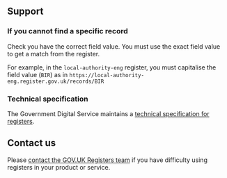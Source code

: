 ## Support

### If you cannot find a specific record 

Check you have the correct field value. You must use the exact field value to get a match from the register. 

For example, in the `local-authority-eng` register, you must capitalise the field value (`BIR`) as in `https://local-authority-eng.register.gov.uk/records/BIR`

### Technical specification

The Government Digital Service maintains a [technical specification for registers](https://openregister.github.io/specification/).

## Contact us

Please [contact the GOV.UK Registers team](https://www.registers.service.gov.uk/support) if you have difficulty using registers in your product or service.

